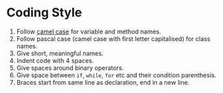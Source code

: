 # Coding Style

1. Follow [camel case](https://en.wikipedia.org/wiki/Camel_case) for variable and method names.
2. Follow pascal case (camel case with first letter capitalised) for class names.
3. Give short, meaningful names.
4. Indent code with 4 spaces.
5. Give spaces around binary operators.
6. Give space between `if`, `while`, `for` etc and their condition parenthesis.
7. Braces start from same line as declaration, end in a new line.
